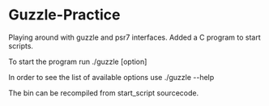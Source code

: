 # Guzzle-Practice
Playing around with guzzle and psr7 interfaces. Added a C program to start scripts.

To start the program run ./guzzle [option]

In order to see the list of available options use ./guzzle --help

The bin can be recompiled from start_script sourcecode.
